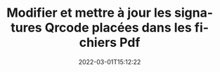 ---
############################# Static ############################
layout: "auto-gen-signature"
date: 2022-03-01T15:12:22
draft: false
operation: Update
signaturetype: Qrcode
fileformat: Pdf
productName: Java
lang: fr
productCode: java
otherformats: pdf doc docx docm dot dotm dotx odt ott rtf xls xlsx xlsm xlsb csv ods ots xltx xltm ppt pptx pps ppsx odp otp potx potm pptm ppsm
breadcrumb: Put Qrcode signature on Pdf for Java

############################# Head ############################
head_title: "Mettre à jour les signatures Qrcode placées dans les fichiers Pdf avec Java"
head_description: "Utilisez le code Java simple et facile à comprendre pour la mise à jour des signatures Qrcode dans les documents signés Pdf."

############################# Header ############################
title: "Modifier et mettre à jour les signatures Qrcode placées dans les fichiers Pdf"
description: "L'API pour Java fournit des fonctionnalités pour la mise à jour des signatures Qrcode dans les documents Pdf. Mettez à jour les signatures électroniques dans vos documents Pdf avec quelques lignes de code Java rapidement et facilement."
bg_image: "https://cms.admin.containerize.com/templates/aspose/App_Themes/V3/images/bg/header1.png"
bg_overlay: false
button:
    enable: true

############################# SubMenu ############################
submenu:
    enable: true

    left:
        img_alt: "GroupDocs.Signature for Java"
        image: "https://cms.admin.containerize.com/templates/groupdocs/images/product-logos/90x90-noborder/groupdocs-signature-java.png"
        product: "GroupDocs.Signature"
        platform: "Java"



############################# About ############################
about:
    enable: true
    title: "En savoir plus sur les fonctionnalités de l'API GroupDocs.Signature for Java"
    content: |
        [GroupDocs.Signature for Java](https://products.groupdocs.com/signature/java/) La fonctionnalité de l'API contient une vaste sélection de moyens pour traiter les formats de documents à la demande à l'aide de signatures électroniques. Un large éventail de signatures électroniques telles que des textes, des images, des certificats numériques, des codes-barres, des codes QR, des tampons ou des métadonnées sont pris en charge. Les clients peuvent ajouter, supprimer, modifier, valider ou rechercher des signatures numériques dans des fichiers PDF, des documents MS Word, des classeurs MS Excel, des présentations MS PowerPoint, des fichiers Adobe Photoshop et divers formats d'image. De nombreuses fonctionnalités et paramètres utiles sont disponibles.
    

############################# Steps ############################
steps:
    enable: true
    title_left: "Comment changer les signatures Qrcode dans votre document Pdf"
    content_left: |
        [GroupDocs.Signature for Java](https://products.groupdocs.com/signature/java/) inclut des fonctionnalités utiles telles que la mise à jour des signatures Qrcode placées dans les documents Pdf. Il permet de modifier les fonctionnalités des signatures sans code supplémentaire.
        
        * Pour commencer, créez un objet Signature passant comme chemin de paramètre constructeur à un document qui est censé être mis à jour.
        * Ensuite, instanciez un objet de signature particulier approprié et configurez son identifiant et ses propriétés qui doivent être modifiées.
        * Enfin, appelez la méthode Update de Signature en passant un objet de signature particulier.
        * Traiter les résultats de mise à jour à votre avis.

    title_right: "Configuration requise"
    content_right: |
        GroupDocs.Signature for Java sont pris en charge sur toutes les principales plates-formes et systèmes d'exploitation. Avant d'exécuter le code ci-dessous, assurez-vous que les prérequis suivants sont installés sur votre système.

        * Systèmes d'exploitation : Microsoft Windows, Linux, MacOS
        * Environnements de développement : NetBeans, Intellij IDEA, Eclipse, etc.
        * Java runtime: J2SE 6.0 and above
        * Téléchargez la dernière version de GroupDocs.Signature for Java depuis [Maven](https://repository.groupdocs.com/webapp/#/artifacts/browse/tree/General/repo/com/groupdocs/groupdocs-signature)
         
    code: |
        ```java    
                
        // Set up input Pdf file
        String filePath = "input.pdf";
        // Set up output file
        String outputFilePath = "output.pdf";

        // Instantiate Signature for input file
        Signature signature = new Signature(filePath);

        // Id of signature which is supposed to be updated
        // such Id might be got as a result of search operation
        String id = "eff64a14-dad9-47b0-88e5-2ee4e3604e71";

        // provide signature features to update
        // set up particular signature id
        QrCodeSignature signatureToUpdate = new QrCodeSignature(id);

        // specify signature width
        signatureToUpdate.setWidth(200);
        // specify signature height
        signatureToUpdate.setHeight(200);
        // set left position
        signatureToUpdate.setLeft(120);
        // set top position
        signatureToUpdate.setTop(160);

        // update signature
        Boolean updateResult = signature.update(outputFilePath, signatureToUpdate);

        // process updation result
        if (updateResult)
        {
                System.out.println("Signature was updated successfully!");
        }
        ```

############################# Demos ############################
demos:
    enable: true
    title: "Signer avec Qrcode signatures Démo en direct"
    content: |
       Ajoutez dès maintenant diverses signatures électroniques au fichier Pdf en visitant le site Web [GroupDocs.Signature App](https://products.groupdocs.app/signature/family).          

############################# More Formats ############################
more_formats:
    enable: true
    title: "Mettre à jour diverses signatures Qrcode via Java"
    content: |
        "Modification des signatures numériques qui sont placées dans divers formats de documents. Mettez à jour les données des signatures sans code supplémentaire."
    format: 
       
       
back_to_top:
    enable: true
---